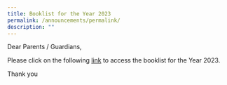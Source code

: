 ```yaml
---
title: Booklist for the Year 2023
permalink: /announcements/permalink/
description: ""
---
```

Dear Parents / Guardians,

Please click on the following [link](  
https://evergreenpri.moe.edu.sg/communication/school-administration/booklist-2023/) to access the booklist for the Year 2023.

Thank you